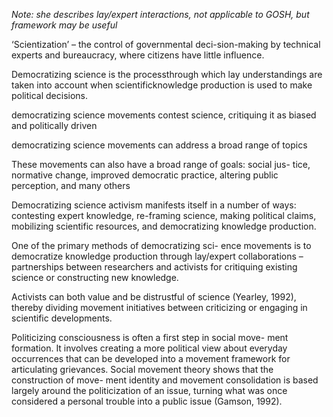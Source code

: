 *Note: she describes lay/expert interactions, not applicable to GOSH, but framework may be useful*


‘Scientization’ – the control of governmental deci-sion-making by technical experts and bureaucracy, where citizens have little influence.

Democratizing science is the processthrough which lay understandings are taken into account when scientificknowledge production is used to make political decisions.

democratizing science movements contest science, critiquing it as biased and politically driven

democratizing science movements can address a broad range of topics

 These movements can also have a broad range of goals: social jus-
tice, normative change, improved democratic practice, altering public
perception, and many others

Democratizing science activism manifests itself in a number of ways: contesting expert knowledge, re-framing science, making political claims, mobilizing scientific resources, and democratizing knowledge production. 

One of the primary methods of democratizing sci-
ence movements is to democratize knowledge production through lay/expert
collaborations – partnerships between researchers and activists for critiquing
existing science or constructing new knowledge. 

Activists can both value and be distrustful of science (Yearley, 1992), thereby dividing movement initiatives between criticizing or engaging in scientific developments. 

Politicizing consciousness is often a first step in social move-
ment formation. It involves creating a more political view about everyday
occurrences that can be developed into a movement framework for articulating
grievances. Social movement theory shows that the construction of move-
ment identity and movement consolidation is based largely around the politicization of an issue, turning what was once considered a personal
trouble into a public issue (Gamson, 1992). 


